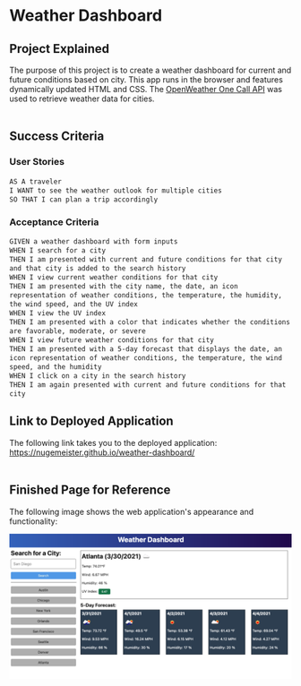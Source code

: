 # Weather Dashboard

## Project Explained
The purpose of this project is to create a weather dashboard for current and future conditions based on city. This app runs in the browser and features dynamically updated HTML and CSS. The [OpenWeather One Call API](https://openweathermap.org/api/one-call-api) was used to retrieve weather data for cities.
<br></br>
## Success Criteria

### User Stories
```
AS A traveler
I WANT to see the weather outlook for multiple cities
SO THAT I can plan a trip accordingly

```
### Acceptance Criteria
```
GIVEN a weather dashboard with form inputs
WHEN I search for a city
THEN I am presented with current and future conditions for that city and that city is added to the search history
WHEN I view current weather conditions for that city
THEN I am presented with the city name, the date, an icon representation of weather conditions, the temperature, the humidity, the wind speed, and the UV index
WHEN I view the UV index
THEN I am presented with a color that indicates whether the conditions are favorable, moderate, or severe
WHEN I view future weather conditions for that city
THEN I am presented with a 5-day forecast that displays the date, an icon representation of weather conditions, the temperature, the wind speed, and the humidity
WHEN I click on a city in the search history
THEN I am again presented with current and future conditions for that city

```

## Link to Deployed Application

The following link takes you to the deployed application: https://nugemeister.github.io/weather-dashboard/
<br></br>

## Finished Page for Reference

The following image shows the web application's appearance and functionality:

![This is a screenshot of the live webpage.](./assets/06-server-side-apis-homework-demo.png)
<br></br>

